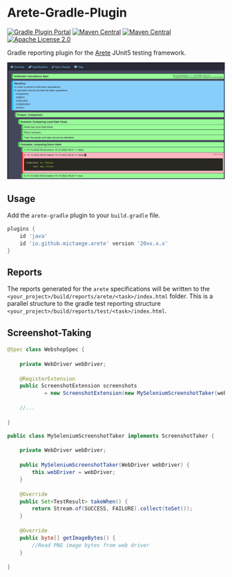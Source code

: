 # Arete-Gradle-Plugin

[![Gradle Plugin Portal](https://img.shields.io/gradle-plugin-portal/v/io.github.mictaege.arete)](https://plugins.gradle.org/plugin/io.github.mictaege.arete)
[![Maven Central](https://img.shields.io/maven-central/v/io.github.mictaege/arete-gradle.svg?label=Maven%20Central)](https://search.maven.org/search?q=g:%22io.github.mictaege%22%20AND%20a:%22arete-gradle%22)
[![Maven Central](https://img.shields.io/maven-central/v/org.junit.jupiter/junit-jupiter/5.10.2.svg?color=25a162&label=Jupiter)](https://central.sonatype.com/artifact/org.junit.jupiter/junit-jupiter/5.10.2)
[![Apache License 2.0](https://img.shields.io/badge/license-Apache%202.0-blue.svg)](http://www.apache.org/licenses/LICENSE-2.0.html)

Gradle reporting plugin for the [Arete](https://github.com/mictaege/arete) JUnit5 testing framework.

![Report](Report.png)

## Usage

Add the `arete-gradle` plugin to your `build.gradle` file.

```Groovy
plugins {
    id 'java'
    id 'io.github.mictaege.arete' version '20xx.x.x'
}
```

## Reports

The reports generated for the `arete` specifications will be written to the `<your_project>/build/reports/arete/<task>/index.html` folder.
This is a parallel structure to the gradle test reporting structure `<your_project>/build/reports/test/<task>/index.html`.


## Screenshot-Taking

```Java
@Spec class WebshopSpec {

    private WebDriver webDriver;
    
    @RegisterExtension
    public ScreenshotExtension screenshots 
            = new ScreenshotExtension(new MySeleniumScreenshotTaker(webDriver));
    
    //...

}
```

```Java
public class MySeleniumScreenshotTaker implements ScreenshotTaker {

    private WebDriver webDriver;
    
    public MySeleniumScreenshotTaker(WebDriver webDriver) {
        this.webDriver = webDriver;
    }
    
    @Override
    public Set<TestResult> takeWhen() {
        return Stream.of(SUCCESS, FAILURE).collect(toSet());
    }

    @Override
    public byte[] getImageBytes() {
        //Read PNG image bytes from web driver
    }

}
```


